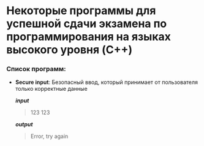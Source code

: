 # Некоторые программы для успешной сдачи экзамена по программирования на языках высокого уровня (C++)

 ### Список программ:

* **Secure input**: Безопасный ввод, который принимает от пользователя только корректные данные

	***input***

 	> 123 123

 	***output***
	
	> Error, try again
